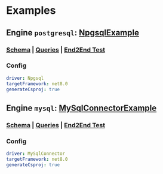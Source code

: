 # Examples
## Engine `postgresql`: [NpgsqlExample](../NpgsqlExample)

### [Schema](../examples/authors/postgresql/schema.sql) | [Queries](../examples/authors/postgresql/query.sql) | [End2End Test](../EndToEndTests/NpgsqlTester.cs)

### Config
```yaml
driver: Npgsql
targetFramework: net8.0
generateCsproj: true
```

## Engine `mysql`: [MySqlConnectorExample](../MySqlConnectorExample)

### [Schema](../examples/authors/mysql/schema.sql) | [Queries](../examples/authors/mysql/query.sql) | [End2End Test](../EndToEndTests/MySqlConnectorTester.cs)

### Config
```yaml
driver: MySqlConnector
targetFramework: net8.0
generateCsproj: true
```


